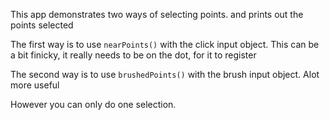 This app demonstrates two ways of selecting points.
and prints out the points selected

The first way is to use `nearPoints()` with the click input object.
This can be a bit finicky, it really needs to be on the dot, for it to register

The second way is to use `brushedPoints()` with the brush input object. Alot
more useful

However you can only do one selection.

